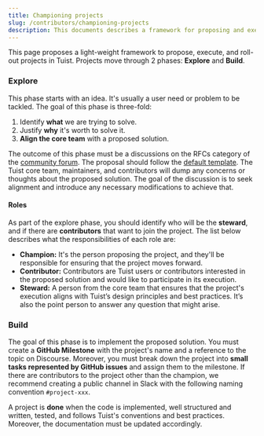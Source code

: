 ```yaml
---
title: Championing projects
slug: /contributors/championing-projects
description: This documents describes a framework for proposing and executing projects.
---
```


This page proposes a light-weight framework to propose, execute, and roll-out projects in Tuist. Projects move through 2 phases: **Explore** and **Build**.

### Explore

This phase starts with an idea. It's usually a user need or problem to be tackled. The goal of this phase is three-fold:

1. Identify **what** we are trying to solve.
2. Justify **why** it's worth to solve it.
3. **Align the core team** with a proposed solution.

The outcome of this phase must be a discussions on the RFCs category of the [community forum](https://github.com/tuist/tuist/discussions/categories/rfcs). The proposal should follow the [default template](https://github.com/tuist/tuist/discussions/2189). The Tuist core team, maintainers, and contributors will dump any concerns or thoughts about the proposed solution. The goal of the discussion is to seek alignment and introduce any necessary modifications to achieve that.

#### Roles

As part of the explore phase, you should identify who will be the **steward**, and if there are **contributors** that want to join the project. The list below describes what the responsibilities of each role are:

- **Champion:** It's the person proposing the project, and they'll be responsible for ensuring that the project moves forward.
- **Contributor:** Contributors are Tuist users or contributors interested in the proposed solution and would like to participate in its execution.
- **Steward:** A person from the core team that ensures that the project's execution aligns with Tuist’s design principles and best practices. It’s also the point person to answer any question that might arise.

### Build

The goal of this phase is to implement the proposed solution. You must create a **GitHub Milestone** with the project's name and a reference to the topic on Discourse. Moreover, you must break down the project into **small tasks represented by GitHub issues** and assign them to the milestone. If there are contributors to the project other than the champion, we recommend creating a public channel in Slack with the following naming convention `#project-xxx`.

A project is **done** when the code is implemented, well structured and written, tested, and follows Tuist's conventions and best practices. Moreover, the documentation must be updated accordingly.
